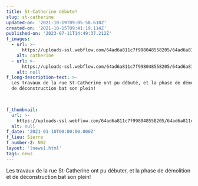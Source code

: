 ```yaml
---
title: St-Catherine débute!
slug: st-catherine
updated-on: '2021-10-19T09:05:58.610Z'
created-on: '2021-10-15T09:41:19.114Z'
published-on: '2023-07-11T14:49:37.212Z'
f_images:
  - url: >-
      https://uploads-ssl.webflow.com/64ad6a811c7f998048558205/64ad6a811c7f998048558285_st-catherine-01-optimized.jpg
    alt: catherine
  - url: >-
      https://uploads-ssl.webflow.com/64ad6a811c7f998048558205/64ad6a811c7f99804855828a_st-catherine.jpg
    alt: null
f_long-description-text: >-
  Les travaux de la rue St-Catherine ont pu débuté, et la phase de démolition et
  de déconstruction bat son plein!


  ‍
f_thumbnail:
  url: >-
    https://uploads-ssl.webflow.com/64ad6a811c7f998048558205/64ad6a811c7f998048558288_news-01-thumbnail-optimized.jpg
  alt: null
f_date: '2021-01-10T00:00:00.000Z'
f_lieu: Sierre
f_number-2: N02
layout: '[news].html'
tags: news
---
```


Les travaux de la rue St-Catherine ont pu débuter, et la phase de démolition et de déconstruction bat son plein!
